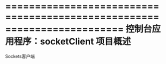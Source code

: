 ﻿========================================================================
    控制台应用程序：socketClient 项目概述
========================================================================

Sockets客户端